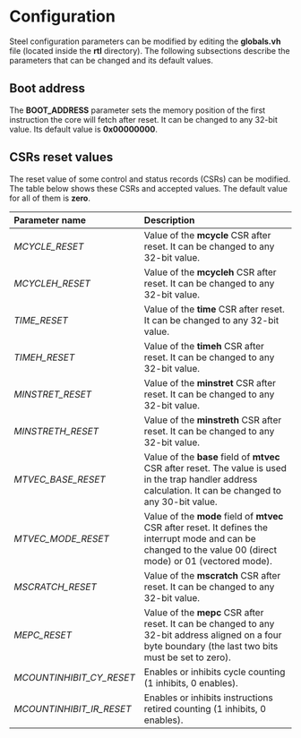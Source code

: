 # Configuration

Steel configuration parameters can be modified by editing the **globals.vh** file (located inside the **rtl** directory). The following subsections describe the parameters that can be changed and its default values.

## Boot address

The **BOOT_ADDRESS** parameter sets the memory position of the first instruction the core will fetch after reset. It can be changed to any 32-bit value. Its default value is **0x00000000**.

## CSRs reset values

The reset value of some control and status records (CSRs) can be modified. The table below shows these CSRs and accepted values. The default value for all of them is **zero**.
 
| **Parameter name**     | **Description**                                                                                                                                                                     |
| :--------------------- | :---------------------------------------------------------------------------------------------------------------------------------------------------------------------------------- |
| *MCYCLE_RESET*           | Value of the **mcycle**  CSR after reset. It can be changed to any 32-bit value.                                                                                                   |
| *MCYCLEH_RESET*          | Value of the **mcycleh** CSR after reset. It can be changed to any 32-bit value.                                                                                                   |
| *TIME_RESET*             | Value of the **time** CSR after reset. It can be changed to any 32-bit value.                                                                                                      |
| *TIMEH_RESET*            | Value of the **timeh** CSR after reset. It can be changed to any 32-bit value.                                                                                                     |
| *MINSTRET_RESET*         | Value of the **minstret** CSR after reset. It can be changed to any 32-bit value.                                                                                                  |
| *MINSTRETH_RESET*        | Value of the **minstreth** CSR after reset. It can be changed to any 32-bit value.                                                                                                 |
| *MTVEC_BASE_RESET*       | Value of the **base** field of **mtvec** CSR after reset. The value is used in the trap handler address calculation. It can be changed to any 30-bit value.             |
| *MTVEC_MODE_RESET*       | Value of the **mode** field of **mtvec** CSR after reset. It defines the interrupt mode and can be changed to the value 00 (direct mode) or 01 (vectored mode).         |
| *MSCRATCH_RESET*         | Value of the **mscratch** CSR after reset. It can be changed to any 32-bit value.                                                                                                  |
| *MEPC_RESET*             | Value of the **mepc** CSR after reset. It can be changed to any 32-bit address aligned on a four byte boundary (the last two bits must be set to zero).                            |
| *MCOUNTINHIBIT_CY_RESET* | Enables or inhibits cycle counting (1 inhibits, 0 enables).                                                                                                                         |
| *MCOUNTINHIBIT_IR_RESET* | Enables or inhibits instructions retired counting (1 inhibits, 0 enables).                                                                                                          |
